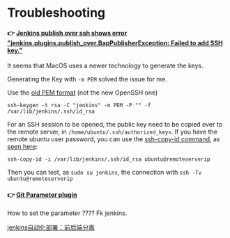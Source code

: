 # Troubleshooting

#### 👉 [Jenkins publish over ssh shows error "jenkins.plugins.publish_over.BapPublisherException: Failed to add SSH key."](https://stackoverflow.com/questions/56537762/jenkins-publish-over-ssh-shows-error-jenkins-plugins-publish-over-bappublishere)

It seems that MacOS uses a newer technology to generate the keys.

Generating the Key with `-m PEM` solved the issue for me. 

Use the [old PEM format](https://stackoverflow.com/a/53645530/6309) (not the new OpenSSH one)

```
ssh-keygen -t rsa -C "jenkins" -m PEM -P "" -f /var/lib/jenkins/.ssh/id_rsa
```

For an SSH session to be opened, the public key need to be copied over to the remote server, in `/home/ubuntu/.ssh/authorized_keys`.
If you have the remote ubuntu user password, you can use the [ssh-copy-id command](https://askubuntu.com/a/1009687/5470), as [seen here](https://www.ssh.com/ssh/copy-id#sec-Copy-the-key-to-a-server):

```
ssh-copy-id -i /var/lib/jenkins/.ssh/id_rsa ubuntu@remoteserverip
```

Then you can test, as `sudo su jenkins`, the connection with `ssh -Tv ubuntu@remoteserverip`



#### 👉 [Git Parameter plugin](https://plugins.jenkins.io/git-parameter/#plugin-content-project-configuration)

How to set the parameter ???? Fk jenkins. 









[jenkins自动化部署：前后端分离](https://blog.csdn.net/qq_34775355/article/details/112209634)

